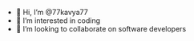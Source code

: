 - 👋 Hi, I’m @77kavya77
- 👀 I’m interested in coding 
- 💞️ I’m looking to collaborate on software developers


<!---
77kavya77/77kavya77 is a ✨ special ✨ repository because its `README.md` (this file) appears on your GitHub profile.
You can click the Preview link to take a look at your changes.
--->
